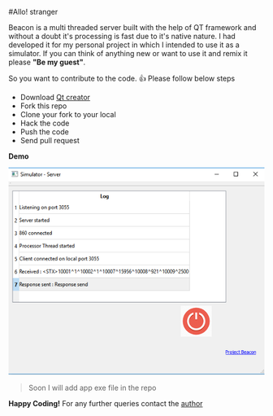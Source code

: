 #Allo! stranger

Beacon is a multi threaded server built with the help of QT framework and without a doubt it's processing is fast due to it's native nature. I had developed it for my personal project in which I intended to use it as a simulator. If you can think of anything new or want to use it and remix it please **"Be my guest"**.

So you want to contribute to the code. :+1: Please follow below steps
- Download [Qt creator](http://www.qt.io/download/)
- Fork this repo
- Clone your fork to your local
- Hack the code
- Push the code
- Send pull request

**Demo**

![alt tag](https://raw.githubusercontent.com/foxt7ot/beacon/master/Demo.PNG)

>Soon I will add app exe file in the repo

**Happy Coding!** For any further queries contact the [author](mailto:myaseen.khan@hotmail.com)
